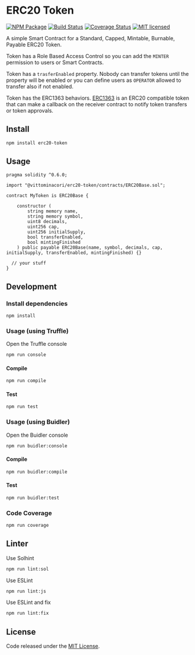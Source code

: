# ERC20 Token

[![NPM Package](https://img.shields.io/npm/v/erc20-token.svg?style=flat-square)](https://www.npmjs.org/package/erc20-token)
[![Build Status](https://travis-ci.org/vittominacori/erc20-token.svg?branch=master)](https://travis-ci.org/vittominacori/erc20-token)
[![Coverage Status](https://coveralls.io/repos/github/vittominacori/erc20-token/badge.svg?branch=master)](https://coveralls.io/github/vittominacori/erc20-token?branch=master)
[![MIT licensed](https://img.shields.io/github/license/vittominacori/erc20-token.svg)](https://github.com/vittominacori/erc20-token/blob/master/LICENSE)

A simple Smart Contract for a Standard, Capped, Mintable, Burnable, Payable ERC20 Token.

Token has a Role Based Access Control so you can add the `MINTER` permission to users or Smart Contracts.

Token has a `trasferEnabled` property. Nobody can transfer tokens until the property will be enabled or you can define users as `OPERATOR` allowed to transfer also if not enabled.

Token has the ERC1363 behaviors. [ERC1363](https://eips.ethereum.org/EIPS/eip-1363) is an ERC20 compatible token that can make a callback on the receiver contract to notify token transfers or token approvals.

## Install

```bash
npm install erc20-token
```

## Usage

```solidity
pragma solidity ^0.6.0;

import "@vittominacori/erc20-token/contracts/ERC20Base.sol";

contract MyToken is ERC20Base {

    constructor (
        string memory name,
        string memory symbol,
        uint8 decimals,
        uint256 cap,
        uint256 initialSupply,
        bool transferEnabled,
        bool mintingFinished
    ) public payable ERC20Base(name, symbol, decimals, cap, initialSupply, transferEnabled, mintingFinished) {}

  // your stuff
}
```

## Development


### Install dependencies

```bash
npm install
```


### Usage (using Truffle)

Open the Truffle console

```bash
npm run console
```


#### Compile

```bash
npm run compile
```


#### Test

```bash
npm run test
```


### Usage (using Buidler)

Open the Buidler console

```bash
npm run buidler:console
```


#### Compile

```bash
npm run buidler:compile
```


#### Test

```bash
npm run buidler:test
```


### Code Coverage

```bash
npm run coverage
```


## Linter

Use Solhint

```bash
npm run lint:sol
```

Use ESLint

```bash
npm run lint:js
```

Use ESLint and fix

```bash
npm run lint:fix
```


## License

Code released under the [MIT License](https://github.com/vittominacori/erc20-token/blob/master/LICENSE).
